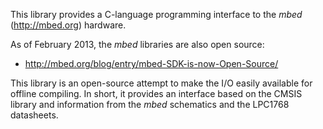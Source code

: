 This library provides a C-language programming interface to the _mbed_ (http://mbed.org) hardware.

As of February 2013, the _mbed_ libraries are also open source:
  * http://mbed.org/blog/entry/mbed-SDK-is-now-Open-Source/

This library is an open-source attempt to make the I/O easily available for offline compiling. In short, it provides an interface based on the CMSIS library and information from the _mbed_ schematics and the LPC1768 datasheets.